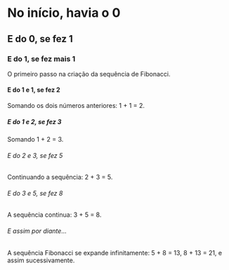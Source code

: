 # No início, havia o 0
## E do 0, se fez 1

### E do 1, se fez mais 1
O primeiro passo na criação da sequência de Fibonacci.

#### E do 1 e 1, se fez 2
Somando os dois números anteriores: 1 + 1 = 2.

##### E do 1 e 2, se fez 3
Somando 1 + 2 = 3.

###### E do 2 e 3, se fez 5
Continuando a sequência: 2 + 3 = 5.

###### E do 3 e 5, se fez 8
A sequência continua: 3 + 5 = 8.

###### E assim por diante...
A sequência Fibonacci se expande infinitamente: 5 + 8 = 13, 8 + 13 = 21, e assim sucessivamente.

